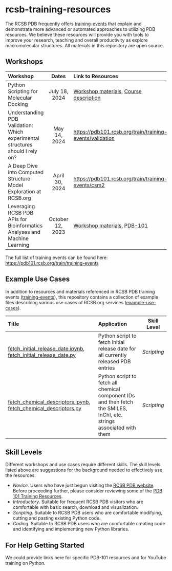 # rcsb-training-resources
The RCSB PDB frequently offers [training-events](training-events) that explain and demonstrate more advanced or automated approaches to utilizing PDB resources. We believe these resources will provide you with tools to improve your research, teaching and overall productivity as explore macromolecular structures. All materials in this repository are open source.

## Workshops

| Workshop      | Dates     | Link to Resources | Skill Level |
| :------------- | :-------------: | :------------- | :------------- |
| Python Scripting for Molecular Docking | July 18, 2024 | [Workshop materials](https://github.com/janash/iqb-2024), [Course description](https://iqb.rutgers.edu/node/284) | *Introductory* |
| Understanding PDB Validation: Which experimental structures should I rely on? | May 14, 2024 | https://pdb101.rcsb.org/train/training-events/validation | *Introductory* |
| A Deep Dive into Computed Structure Model Exploration at RCSB.org | April 30, 2024 | https://pdb101.rcsb.org/train/training-events/csm2 | *Introductory* |
| Leveraging RCSB PDB APIs for Bioinformatics Analyses and Machine Learning | October 12, 2023 | [Workshop materials](training-events/2023/leveraging-rcsb-pdb-apis/), [PDB-101](https://pdb101.rcsb.org/train/training-events/api) | *Scripting* |

The full list of training events can be found here: https://pdb101.rcsb.org/train/training-events

## Example Use Cases
In addition to resources and materials referenced in RCSB PDB training events ([training-events](training-events)), this repository contains a collection of example files describing various use cases of RCSB.org services ([example-use-cases](example-use-cases)).

| Title | Application | Skill Level |
| :---- | :---------- | :---------: |
| [fetch_initial_release_date.ipynb](example-use-cases/archive-wide-queries/fetch_initial_release_date.ipynb), [fetch_initial_release_date.py](example-use-cases/archive-wide-queries/fetch_initial_release_date.py) | Python script to fetch initial release date for all currently released PDB entries | *Scripting* |
| [fetch_chemical_descriptors.ipynb](example-use-cases/chemical-components/fetch_chemical_descriptors.ipynb), [fetch_chemical_descriptors.py](example-use-cases/chemical-components/fetch_chemical_descriptors.py) | Python script to fetch all chemical component IDs and then fetch the SMILES, InChI, etc. strings associated with them | *Scripting* |

## Skill Levels

Different workshops and use cases require different skills. The skill levels listed above are suggestions for the background needed to effectively use the resources.

* *Novice*. Users who have just begun visiting the [RCSB PDB website](https://rcsb.org/). Before proceeding further, please consider reviewing some of the [PDB 101 Training Resources](https://pdb101.rcsb.org/learn/guide-to-understanding-pdb-data/introduction). 
* *Introductory*. Suitable for frequent RCSB PDB visitors who are comfortable with basic search, download and visualization. 
* *Scripting*. Suitable to RCSB PDB users who are comfortable modifying, cutting and pasting existing Python code.
* *Coding*. Suitable to RCSB PDB users who are comfortable creating code and identifying and implementing new Python libraries. 

## For Help Getting Started

We could provide links here for specific PDB-101 resources and for YouTube training on Python.